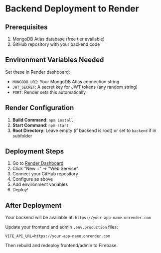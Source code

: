 # Backend Deployment to Render

## Prerequisites

1. MongoDB Atlas database (free tier available)
2. GitHub repository with your backend code

## Environment Variables Needed

Set these in Render dashboard:

- `MONGODB_URI`: Your MongoDB Atlas connection string
- `JWT_SECRET`: A secret key for JWT tokens (any random string)
- `PORT`: Render sets this automatically

## Render Configuration

1. **Build Command**: `npm install`
2. **Start Command**: `npm start`
3. **Root Directory**: Leave empty (if backend is root) or set to `backend` if in subfolder

## Deployment Steps

1. Go to [Render Dashboard](https://dashboard.render.com/)
2. Click "New +" → "Web Service"
3. Connect your GitHub repository
4. Configure as above
5. Add environment variables
6. Deploy!

## After Deployment

Your backend will be available at: `https://your-app-name.onrender.com`

Update your frontend and admin `.env.production` files:
```
VITE_API_URL=https://your-app-name.onrender.com
```

Then rebuild and redeploy frontend/admin to Firebase. 